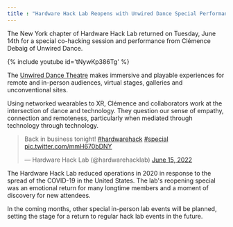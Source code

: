 ```yaml
---
title : "Hardware Hack Lab Reopens with Unwired Dance Special Performance"
---
```

The New York chapter of Hardware Hack Lab returned on Tuesday, June 14th for a special co-hacking session and performance from Clémence Debaig of Unwired Dance.

{% include youtube id='tNywKp386Tg' %}

The [Unwired Dance Theatre](https://www.unwireddancetheatre.com/) makes immersive and playable experiences for remote and in-person audiences, virtual stages, galleries and unconventional sites.

<!--excerpt-ends-->

Using networked wearables to XR, Clémence and collaborators work at the intersection of dance and technology. They question our sense of empathy, connection and remoteness, particularly when mediated through technology through technology.

<blockquote class="twitter-tweet tw-align-center"><p lang="en" dir="ltr">Back in business tonight! <a href="https://twitter.com/hashtag/hardwarehack?src=hash&amp;ref_src=twsrc%5Etfw">#hardwarehack</a> <a href="https://twitter.com/hashtag/special?src=hash&amp;ref_src=twsrc%5Etfw">#special</a> <a href="https://t.co/mmH670bDNY">pic.twitter.com/mmH670bDNY</a></p>&mdash; Hardware Hack Lab (@hardwarehacklab) <a href="https://twitter.com/hardwarehacklab/status/1536879275164545025?ref_src=twsrc%5Etfw">June 15, 2022</a></blockquote>
<script async src="https://platform.twitter.com/widgets.js" charset="utf-8"></script>

The Hardware Hack Lab reduced operations in 2020 in response to the spread of the COVID-19 in the United States. The lab's reopening special was an emotional return for many longtime members and a moment of discovery for new attendees.

In the coming months, other special in-person lab events will be planned, setting the stage for a return to regular hack lab events in the future.
